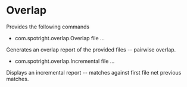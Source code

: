 Overlap
=======
Provides the following commands

* com.spotright.overlap.Overlap file ...

Generates an overlap report of the provided files -- pairwise overlap.

* com.spotright.overlap.Incremental file ...

Displays an incremental report -- matches against first file net previous matches.
